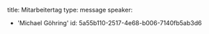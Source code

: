 title: Mitarbeitertag
type: message
speaker:
  - 'Michael Göhring'
id: 5a55b110-2517-4e68-b006-7140fb5ab3d6
